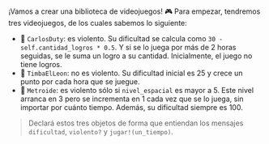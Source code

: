 ¡Vamos a crear una biblioteca de videojuegos! :video_game: Para empezar, tendremos tres videojuegos, de los cuales sabemos lo siguiente:

* :gun: `CarlosDuty`: es violento. Su dificultad se calcula como `30 - self.cantidad_logros * 0.5`. Y si se lo juega por más de 2 horas seguidas, se le suma un logro a su cantidad. Inicialmente, el juego no tiene logros.
* :tiger: `TimbaElLeon`: no es violento. Su dificultad inicial es 25 y crece un punto por cada hora que se juegue.
* :space_invader: `Metroide`: es violento sólo si `nivel_espacial` es mayor a 5. Este nivel arranca en 3 pero se incrementa en 1 cada vez que se lo juega, sin importar por cuánto tiempo. Además, su dificultad siempre es 100.

> Declará estos tres objetos de forma que entiendan los mensajes `dificultad`, `violento?` y `jugar!(un_tiempo)`.
